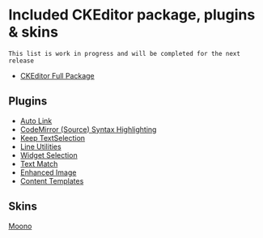 # Included CKEditor package, plugins & skins

```
This list is work in progress and will be completed for the next release
```

* [CKEditor Full Package](https://ckeditor.com/ckeditor-4/download/)

## Plugins
* [Auto Link](https://ckeditor.com/cke4/addon/autolink)
* [CodeMirror (Source) Syntax Highlighting](https://github.com/w8tcha/CKEditor-CodeMirror-Plugin)
* [Keep TextSelection](https://ckeditor.com/cke4/addon/textselection)
* [Line Utilities](https://ckeditor.com/cke4/addon/lineutils)
* [Widget Selection](https://ckeditor.com/cke4/addon/widgetselection)
* [Text Match](https://ckeditor.com/cke4/addon/textmatch)
* [Enhanced Image](https://ckeditor.com/cke4/addon/image2)
* [Content Templates](https://ckeditor.com/cke4/addon/templates)

## Skins
[Moono](https://ckeditor.com/cke4/addon/moono)
